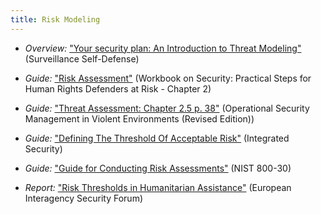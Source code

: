 ```yaml
---
title: Risk Modeling
---
```


  * *Overview:* ["Your security plan: An Introduction to Threat Modeling"](https://ssd.eff.org/module/your-security-plan) (Surveillance Self-Defense)

  * *Guide:* ["Risk Assessment"](https://www.frontlinedefenders.org/en/resource-publication/workbook-security-practical-steps-human-rights-defenders-risk) (Workbook on Security: Practical Steps for Human Rights Defenders at Risk - Chapter 2)

  * *Guide:* ["Threat Assessment: Chapter 2.5 p. 38"](https://odihpn.org/wp-content/uploads/2010/11/GPR_8_revised2.pdf) (Operational Security Management in Violent Environments (Revised Edition))

  * *Guide:* ["Defining The Threshold Of Acceptable Risk"](http://integratedsecuritymanual.org/exercise/defining-the-threshold-of-acceptable-risk) (Integrated Security)

  * *Guide:* ["Guide for Conducting Risk Assessments"](http://csrc.nist.gov/publications/nistpubs/800-30-rev1/sp800_30_r1.pdf) (NIST 800-30)

  * *Report:* ["Risk Thresholds in Humanitarian Assistance"](https://www.eisf.eu/library/risk-thresholds-in-humanitarian-assistance-2/) (European Interagency Security Forum)

